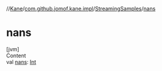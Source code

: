 //[Kane](../../index.md)/[com.github.jomof.kane.impl](../index.md)/[StreamingSamples](index.md)/[nans](nans.md)



# nans  
[jvm]  
Content  
val [nans](nans.md): [Int](https://kotlinlang.org/api/latest/jvm/stdlib/kotlin/-int/index.html)  



